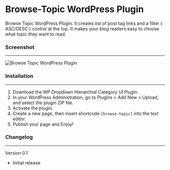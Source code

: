 Browse-Topic WordPress Plugin
=============================

Browse Topic WordPress Plugin. It creates list of post tag links and a filter ( ASC/DESC ) control at the top. It makes your blog readers easy to choose what topic they want to read.



### Screenshot
---

<img src="https://raw.github.com/kharissulistiyo/Browse-Topic/master/screenshot-1.png" alt="Browse Topic WordPress Plugin" />



### Installation 
---

1. Download the WP Dropdown Hierarchial Category UI Plugin.
2. In your WordPress Administration, go to Plugins > Add New > Upload, and select the plugin ZIP file.
3. Activate the plugin.
4. Create a new page, then insert shortcode <code>[browse-topic]</code>  into the text editor.
5. Publish your page and Enjoy!


### Changelog
---

Version 0.1

- Initial release